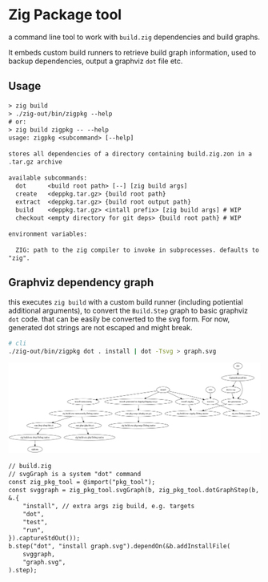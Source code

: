 # Zig Package tool

a command line tool to work with `build.zig` dependencies and build graphs.

It embeds custom build runners to retrieve build graph information,
used to backup dependencies, output a graphviz `dot` file etc.

## Usage

```
> zig build
> ./zig-out/bin/zigpkg --help
# or:
> zig build zigpkg -- --help
usage: zigpkg <subcommand> [--help]

stores all dependencies of a directory containing build.zig.zon in a .tar.gz archive

available subcommands:
  dot      <build root path> [--] [zig build args]
  create   <deppkg.tar.gz> {build root path}
  extract  <deppkg.tar.gz> {build root output path}
  build    <deppkg.tar.gz> <intall prefix> [zig build args] # WIP
  checkout <empty directory for git deps> {build root path} # WIP

environment variables:

  ZIG: path to the zig compiler to invoke in subprocesses. defaults to "zig".
```

## Graphviz dependency graph

this executes `zig build` with a custom build runner (including potiential additional arguments),
to convert the `Build.Step` graph to basic graphviz `dot` code.
that can be easily be converted to the svg form.
For now, generated dot strings are not escaped and might break.

```bash
# cli
./zig-out/bin/zigpkg dot . install | dot -Tsvg > graph.svg
```

![Build Graph](graph.svg)

```zig
// build.zig
// svgGraph is a system "dot" command
const zig_pkg_tool = @import("pkg_tool");
const svggraph = zig_pkg_tool.svgGraph(b, zig_pkg_tool.dotGraphStep(b, &.{
    "install", // extra args zig build, e.g. targets
    "dot",
    "test",
    "run",
}).captureStdOut());
b.step("dot", "install graph.svg").dependOn(&b.addInstallFile(
    svggraph,
    "graph.svg",
).step);
```

